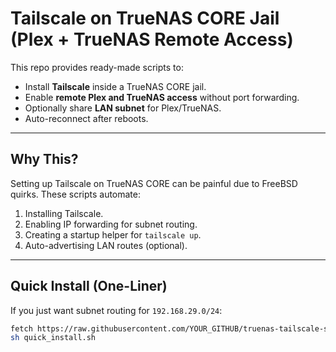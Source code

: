 # Tailscale on TrueNAS CORE Jail (Plex + TrueNAS Remote Access)

This repo provides ready-made scripts to:
- Install **Tailscale** inside a TrueNAS CORE jail.
- Enable **remote Plex and TrueNAS access** without port forwarding.
- Optionally share **LAN subnet** for Plex/TrueNAS.
- Auto-reconnect after reboots.

---

## Why This?
Setting up Tailscale on TrueNAS CORE can be painful due to FreeBSD quirks. These scripts automate:
1. Installing Tailscale.
2. Enabling IP forwarding for subnet routing.
3. Creating a startup helper for `tailscale up`.
4. Auto-advertising LAN routes (optional).

---

## Quick Install (One-Liner)
If you just want subnet routing for `192.168.29.0/24`:
```bash
fetch https://raw.githubusercontent.com/YOUR_GITHUB/truenas-tailscale-setup/main/quick_install.sh
sh quick_install.sh